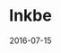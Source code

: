 ---
layout: site
title: "Inkbe"
date: 2016-07-15
categories: [community]
version: 1.4.8
major: 1
minor: 4
patch: 8
slug: inkbe
link: http://www.inkbe.com/
submitter: lpolepeddi
permalink: /sites/:slug
---